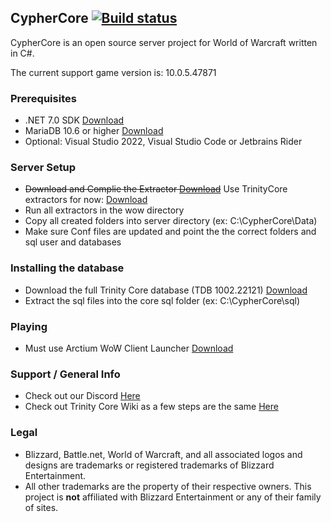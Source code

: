 ## CypherCore [![Build status](https://ci.appveyor.com/api/projects/status/ge4hjp1h1d28q25j?svg=true)](https://ci.appveyor.com/project/hondacrx/cyphercore)

CypherCore is an open source server project for World of Warcraft written in C#.

The current support game version is: 10.0.5.47871

### Prerequisites
* .NET 7.0 SDK [Download](https://dotnet.microsoft.com/en-us/download/dotnet/7.0)
* MariaDB 10.6 or higher [Download](https://mariadb.org/download/)
* Optional: Visual Studio 2022, Visual Studio Code or Jetbrains Rider

### Server Setup
* ~~Download and Complie the Extractor [Download](https://github.com/CypherCore/Tools)~~ Use TrinityCore extractors for now: [Download](https://ci.appveyor.com/project/DDuarte/trinitycore/branch/master/artifacts)
* Run all extractors in the wow directory
* Copy all created folders into server directory (ex: C:\CypherCore\Data)
* Make sure Conf files are updated and point the the correct folders and sql user and databases

### Installing the database
* Download the full Trinity Core database (TDB 1002.22121) [Download](https://github.com/TrinityCore/TrinityCore/releases)
* Extract the sql files into the core sql folder (ex: C:\CypherCore\sql)

### Playing
* Must use Arctium WoW Client Launcher [Download](https://arctium.io/wow)

### Support / General Info
* Check out our Discord [Here](https://discord.gg/tCx3JbJ5qQ)
* Check out Trinity Core Wiki as a few steps are the same [Here](https://trinitycore.atlassian.net/wiki/spaces/tc/pages/2130077/Installation+Guide)

### Legal
* Blizzard, Battle.net, World of Warcraft, and all associated logos and designs are trademarks or registered trademarks of Blizzard Entertainment.
* All other trademarks are the property of their respective owners. This project is **not** affiliated with Blizzard Entertainment or any of their family of sites.
